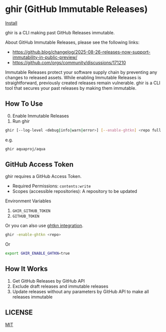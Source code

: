 # ghir (GitHub Immutable Releases)

[Install](INSTALL.md)

ghir is a CLI making past GitHub Releases immutable.

About GitHub Immutable Releases, please see the following links:

- https://github.blog/changelog/2025-08-26-releases-now-support-immutability-in-public-preview/
- https://github.com/orgs/community/discussions/171210

Immutable Releases protect your software supply chain by preventing any changes to released assets.
While enabling Immutable Releases is straightforward, previously created releases remain vulnerable.
ghir is a CLI tool that secures your past releases by making them immutable.

## How To Use

0. Enable Immutable Releases
1. Run ghir

```sh
ghir [--log-level <debug|info|warn|error>] [--enable-ghtkn] <repo full name>
```

e.g.

```sh
ghir aquaproj/aqua
```

## GitHub Access Token

ghir requires a GitHub Access Token.

- Required Permissions: `contents:write`
- Scopes (accessible repositories): A repository to be updated

Environment Variables

1. `GHIR_GITHUB_TOKEN`
1. `GITHUB_TOKEN`

Or you can also use [ghtkn integration](https://github.com/suzuki-shunsuke/ghtkn).

```sh
ghir -enable-ghtkn <repo>
```

Or

```sh
export GHIR_ENABLE_GHTKN=true
```

## How It Works

1. Get GitHub Releases by GitHub API
1. Exclude draft releases and immutable releases
1. Update releases without any parameters by GitHub API to make all releases immutable

## LICENSE

[MIT](LICENSE)
